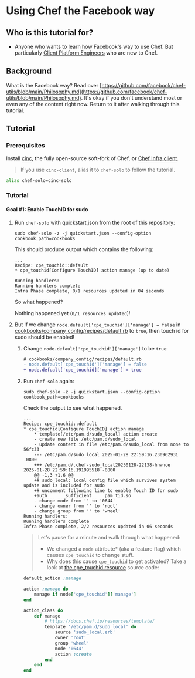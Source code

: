 # Using Chef the Facebook way

## Who is this tutorial for?

- Anyone who wants to learn how Facebook's way to use Chef. But particularly [Client Platform Engineers](https://kanenarraway.com/posts/client-platform-engineering/) who are new to Chef.

## Background

What is the Facebook way? Read over [https://github.com/facebook/chef-utils/blob/main/Philosophy.md](https://github.com/facebook/chef-utils/blob/main/Philosophy.md). It's okay if you don't understand most or even any of the content right now. Return to it after walking through this tutorial.

## Tutorial

### Prerequisites

Install [cinc](https://downloads.cinc.sh/files/stable/cinc), the fully open-source soft-fork of Chef, **or** [Chef Infra client](https://community.chef.io/downloads/tools/infra-client).

> If you use `cinc-client`, alias it to `chef-solo` to follow the tutorial.

```bash
alias chef-solo=cinc-solo
```

### Tutorial

#### Goal #1: Enable TouchID for sudo

1. Run `chef-solo` with quickstart.json from the root of this repository:

    ```
    sudo chef-solo -z -j quickstart.json --config-option cookbook_path=cookbooks
    ```

    This should produce output which contains the following:

    ```
    ...
    Recipe: cpe_touchid::default
    * cpe_touchid[Configure TouchID] action manage (up to date)

    Running handlers:
    Running handlers complete
    Infra Phase complete, 0/1 resources updated in 04 seconds
    ```

    So what happened? 
    
    Nothing happened yet (`0/1 resources updated`)!
    
1. But if we change `node.default['cpe_touchid']['manage'] = false` in [cookbooks/company_config/recipes/default.rb](cookbooks/company_config/recipes/default.rb) to `true`, then touch id for sudo should be enabled!

    1. Change `node.default['cpe_touchid']['manage']` to be `true`:

        ```diff
        # cookbooks/company_config/recipes/default.rb
        - node.default['cpe_touchid']['manage'] = false
        + node.defualt['cpe_touchid]['manage'] = true
        ``` 

    1. Run `chef-solo` again:

        ```
        sudo chef-solo -z -j quickstart.json --config-option cookbook_path=cookbooks
        ```

        Check the output to see what happened.

        ```
        ...
        Recipe: cpe_touchid::default
        * cpe_touchid[Configure TouchID] action manage
            * template[/etc/pam.d/sudo_local] action create
            - create new file /etc/pam.d/sudo_local
            - update content in file /etc/pam.d/sudo_local from none to 56fc33
            --- /etc/pam.d/sudo_local 2025-01-28 22:59:16.230962931 -0800
            +++ /etc/pam.d/.chef-sudo_local20250128-22138-hnwnce      2025-01-28 22:59:16.191995518 -0800
            @@ -1,3 +1,6 @@
            +# sudo_local: local config file which survives system update and is included for sudo
            +# uncomment following line to enable Touch ID for sudo
            +auth       sufficient     pam_tid.so
            - change mode from '' to '0644'
            - change owner from '' to 'root'
            - change group from '' to 'wheel'
        Running handlers:
        Running handlers complete
        Infra Phase complete, 2/2 resources updated in 06 seconds
        ```
        > Let's pause for a minute and walk through what happened:
        > - We changed a `node` attribute* (aka a feature flag) which causes `cpe_touchid` to change stuff.
        > - Why does this cause `cpe_touchid` to get activated? Take a look at [the cpe_touchid resource](cookbooks/cpe_touchid/resources/cpe_touchid.rb) source code: 

        ```ruby
        default_action :manage

        action :manage do
            manage if node['cpe_touchid']['manage']
        end

        action_class do
            def manage
                # https://docs.chef.io/resources/template/
                template '/etc/pam.d/sudo_local' do
                    source 'sudo_local.erb'
                    owner 'root'
                    group 'wheel'
                    mode '0644'
                    action :create
                end
            end
        end
        ```









